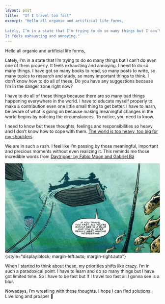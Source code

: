 ```yaml
---
layout: post
title:  "If I travel too fast"
excerpt: "Hello all organic and artificial life forms,

Lately, I’m in a state that I’m trying to do so many things but I can’t do even one of them properly.
It feels exhausting and annoying."
---
```


Hello all organic and artificial life forms,

Lately, I’m in a state that I’m trying to do so many things but I can’t do even one of them properly.
It feels exhausting and annoying. I need to do so many things. I have got so many books to read, so many posts to write, so many topics to research and study, so many important things to think. I don’t know how to do all of these. Do you have any suggestions because I’m in the danger zone right now?

I have to do all of these things because there are so many bad things happening everywhere in the world. I have to educate myself properly to make a contribution even one little small thing to get better. I have to learn, be aware of what is going on because making meaningful changes in the world begins by noticing the circumstances. To notice, you need to know.

I need to know but these thoughts, feelings and responsibilities so heavy and I don’t know how to cope with them. [The world is too heavy, too big for my shoulders](https://www.youtube.com/watch?v=dKFFLY_bQ6E&feature=youtu.be).

We are in such a rush. I feel like I’m passing by those meaningful, important and precious moments without even realizing it. This reminds me those incredible words from [Daytripper by Fábio Moon and Gabriel Bá](https://www.goodreads.com/book/show/8477057-daytripper)

![Travel](/assets/travel.png){:style="display:block; margin-left:auto; margin-right:auto"}

When I started to think about these, my priorities shifts like crazy. I’m in such a paradoxical point. I have to learn and do so many things but I have got limited time. So I have to be fast but If I travel too fast all I gonna see is a blur.

Nowadays, I’m wrestling with these thoughts. I hope I can find solutions. Live long and prosper 🖖